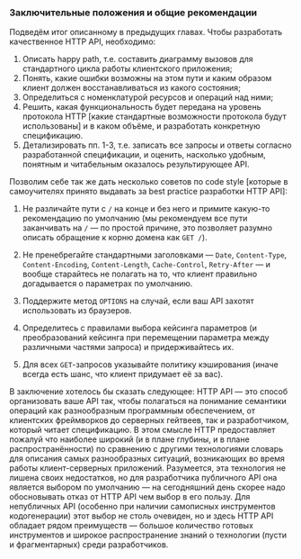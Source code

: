 ### Заключительные положения и общие рекомендации

Подведём итог описанному в предыдущих главах. Чтобы разработать качественное HTTP API, необходимо:
  1. Описать happy path, т.е. составить диаграмму вызовов для стандартного цикла работы клиентского приложения;
  2. Понять, какие ошибки возможны на этом пути и каким образом клиент должен восстанавливаться из какого состояния;
  3. Определиться с номенклатурой ресурсов и операций над ними;
  4. Решить, какая функциональность будет передана на уровень протокола HTTP [какие стандартные возможности протокола будут использованы] и в каком объёме, и разработать конкретную спецификацию.
  5. Детализировать пп. 1-3, т.е. записать все запросы и ответы согласно разработанной спецификации, и оценить, насколько удобным, понятным и читабельным оказалось результирующее API.

Позволим себе так же дать несколько советов по code style [которые в самоучителях принято выдавать за best practice разработки HTTP API]:

  1. Не различайте пути с `/` на конце и без него и примите какую-то рекомендацию по умолчанию (мы рекомендуем все пути заканчивать на `/` — по простой причине, это позволяет разумно описать обращение к корню домена как `GET /`).

  2. Не пренебрегайте стандартными заголовками — `Date`, `Content-Type`, `Content-Encoding`, `Content-Length`, `Cache-Control`, `Retry-After` — и вообще старайтесь не полагать на то, что клиент правильно догадывается о параметрах по умолчанию.

  3. Поддержите метод `OPTIONS` на случай, если ваш API захотят использовать из браузеров.

  4. Определитесь с правилами выбора кейсинга параметров (и преобразований кейсинга при перемещении параметра между различными частями запроса) и придерживайтесь их.

  5. Для всех `GET`-запросов указывайте политику кэширования (иначе всегда есть шанс, что клиент придумает её за вас).

В заключение хотелось бы сказать следующее: HTTP API — это способ организовать ваше API так, чтобы полагаться на понимание семантики операций как разнообразным программным обеспечением, от клиентских фреймворков до серверных гейтвеев, так и разработчиком, который читает спецификацию. В этом смысле HTTP предоставляет пожалуй что наиболее широкий (и в плане глубины, и в плане распространённости) по сравнению с другими технологиями словарь для описания самых разнообразных ситуаций, возникающих во время работы клиент-серверных приложений. Разумеется, эта технология не лишена своих недостатков, но для разработчика публичного API она является выбором по умолчанию — на сегодняшний день скорее надо обосновывать отказ от HTTP API чем выбор в его пользу. Для непубличных API (особенно при наличии самописных инструментов кодогенерации) этот выбор не столь очевиден, но и здесь HTTP API обладает рядом преимуществ — большое количество готовых инструментов и широкое распространение знаний о технологии (пусти и фрагментарных) среди разработчиков.
